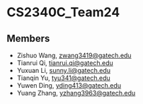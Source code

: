 # CS2340C_Team24

## Members

- Zishuo Wang, zwang3419@gatech.edu
- Tianrui Qi, tianrui.qi@gatech.edu
- Yuxuan Li, sunny.li@gatech.edu
- Tianqin Yu, tyu341@gatech.edu
- Yuwen Ding, yding413@gatech.edu
- Yuang Zhang, yzhang3963@gatech.edu 
